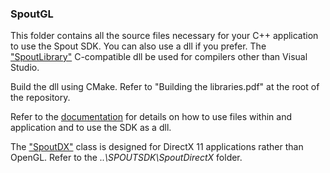 ### SpoutGL

This folder contains all the source files necessary for your C++ application to use the Spout SDK. You can also use a dll if you prefer. The ["SpoutLibrary"](https://spoutlibrary-site.netlify.app/) C-compatible dll be used for compilers other than Visual Studio.

Build the dll using CMake. Refer to "Building the libraries.pdf" at the root of the repository.

Refer to the [documentation](https://spoutgl-site.netlify.app/) for details on how to use files within and application and to use the SDK as a dll.

The ["SpoutDX"](https://spoutdx-site.netlify.app/) class is designed for DirectX 11 applications rather than OpenGL. Refer to the *..\SPOUTSDK\SpoutDirectX* folder.
